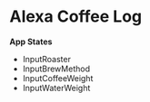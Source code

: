 # Alexa Coffee Log

**App States**
- InputRoaster
- InputBrewMethod
- InputCoffeeWeight
- InputWaterWeight